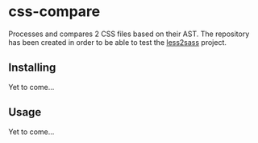 # css-compare
Processes and compares 2 CSS files based on their AST. The repository has been created in order to  be able to test the [less2sass](https://github.com/vecerek/less2sass) project.

## Installing

Yet to come...

## Usage

Yet to come...
